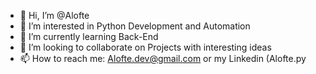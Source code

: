 - 👋 Hi, I’m @Alofte
- 👀 I’m interested in Python Development and Automation
- 🌱 I’m currently learning Back-End
- 💞️ I’m looking to collaborate on Projects with interesting ideas
- 📫 How to reach me: Alofte.dev@gmail.com or my Linkedin (Alofte.py



<!---
Alofte/Alofte is a ✨ special ✨ repository because its `README.md` (this file) appears on your GitHub profile.
You can click the Preview link to take a look at your changes.
--->
